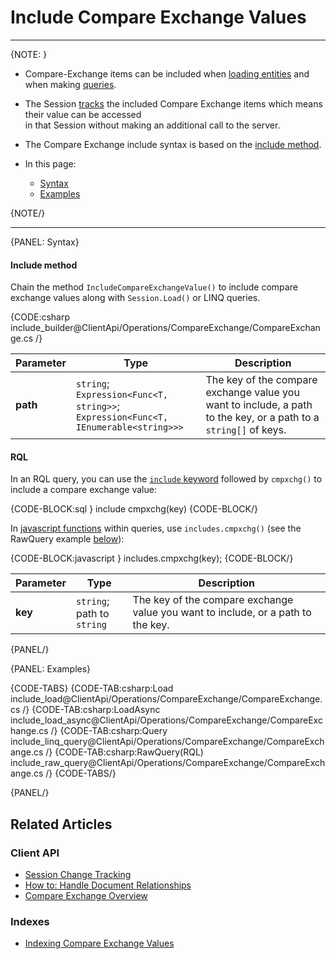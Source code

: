 ﻿# Include Compare Exchange Values
---

{NOTE: }

* Compare-Exchange items can be included when [loading entities](../../../client-api/session/loading-entities) 
  and when making [queries](../../../client-api/session/querying/how-to-query).

* The Session [tracks](../../../client-api/session/what-is-a-session-and-how-does-it-work#tracking-changes) 
  the included Compare Exchange items which means their value can be accessed  
  in that Session without making an additional call to the server.

* The Compare Exchange include syntax is based on the [include method](../../../client-api/how-to/handle-document-relationships#includes).  

* In this page:  
  * [Syntax](../../../client-api/operations/compare-exchange/include-compare-exchange#syntax)  
  * [Examples](../../../client-api/operations/compare-exchange/include-compare-exchange#examples)  

{NOTE/}

---

{PANEL: Syntax}

#### Include method

Chain the method `IncludeCompareExchangeValue()` to include compare exchange values 
along with `Session.Load()` or LINQ queries.  

{CODE:csharp include_builder@ClientApi/Operations/CompareExchange/CompareExchange.cs /}

| Parameter | Type | Description |
| - | - | - |
| **path** | `string`;<br/>`Expression<Func<T, string>>`;<br/>`Expression<Func<T, IEnumerable<string>>>` | The key of the compare exchange value you want to include, a path to the key, or a path to a `string[]` of keys. |

#### RQL

In an RQL query, you can use the [`include` keyword](../../../client-api/session/querying/what-is-rql#include) 
followed by `cmpxchg()` to include a compare exchange value:  

{CODE-BLOCK:sql }
include cmpxchg(key)
{CODE-BLOCK/}

In [javascript functions](../../../client-api/session/querying/what-is-rql#declare) within queries, 
use `includes.cmpxchg()` (see the RawQuery example 
[below](../../../client-api/operations/compare-exchange/include-compare-exchange#examples)):  

{CODE-BLOCK:javascript }
includes.cmpxchg(key);
{CODE-BLOCK/}

| Parameter | Type | Description |
| - | - | - |
| **key** | `string`;<br/>path to `string` | The key of the compare exchange value you want to include, or a path to the key. |

{PANEL/}

{PANEL: Examples}

{CODE-TABS}
{CODE-TAB:csharp:Load include_load@ClientApi/Operations/CompareExchange/CompareExchange.cs /}
{CODE-TAB:csharp:LoadAsync include_load_async@ClientApi/Operations/CompareExchange/CompareExchange.cs /}
{CODE-TAB:csharp:Query include_linq_query@ClientApi/Operations/CompareExchange/CompareExchange.cs /}
{CODE-TAB:csharp:RawQuery(RQL) include_raw_query@ClientApi/Operations/CompareExchange/CompareExchange.cs /}
{CODE-TABS/}

{PANEL/}

## Related Articles

### Client API

- [Session Change Tracking](../../../client-api/session/what-is-a-session-and-how-does-it-work#tracking-changes)
- [How to: Handle Document Relationships](../../../client-api/how-to/handle-document-relationships)
- [Compare Exchange Overview](../../../client-api/operations/compare-exchange/overview)

### Indexes

- [Indexing Compare Exchange Values](../../../indexes/indexing-compare-exchange-values)
